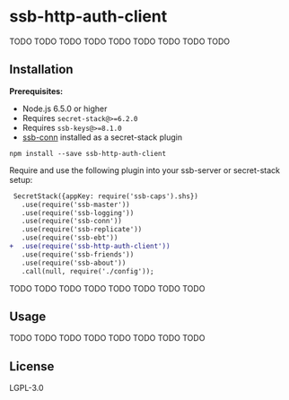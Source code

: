 # ssb-http-auth-client

TODO TODO TODO TODO TODO TODO TODO TODO TODO

## Installation

**Prerequisites:**

- Node.js 6.5.0 or higher
- Requires `secret-stack@>=6.2.0`
- Requires `ssb-keys@>=8.1.0`
- [ssb-conn](https://github.com/staltz/ssb-conn) installed as a secret-stack plugin

```
npm install --save ssb-http-auth-client
```

Require and use the following plugin into your ssb-server or secret-stack setup:

```diff
 SecretStack({appKey: require('ssb-caps').shs})
   .use(require('ssb-master'))
   .use(require('ssb-logging'))
   .use(require('ssb-conn'))
   .use(require('ssb-replicate'))
   .use(require('ssb-ebt'))
+  .use(require('ssb-http-auth-client'))
   .use(require('ssb-friends'))
   .use(require('ssb-about'))
   .call(null, require('./config'));
```

TODO TODO TODO TODO TODO TODO TODO TODO

## Usage

TODO TODO TODO TODO TODO TODO TODO TODO

## License

LGPL-3.0

